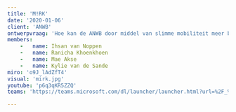 ```yaml
---
title: 'M!RK'
date: '2020-01-06'
client: 'ANWB'
ontwerpvraag: 'Hoe kan de ANWB door middel van slimme mobiliteit meer betekenen voor jongeren met een lichamelijke beperking tussen de 18 en 25 jaar, zodat zij zonder moeite en gedoe van A naar B kunnen reizen?'
members:
    -   name: Ihsan van Noppen
    -   name: Ranicha Khoenkhoen
    -   name: Mae Akse
    -   name: Kylie van de Sande
miro: 'o9J_lAdZfT4'
visual: 'mirk.jpg'
youtube: 'p6q3qKR5ZZQ'
teams: 'https://teams.microsoft.com/dl/launcher/launcher.html?url=%2F_%23%2Fl%2Fchannel%2F19%3Aebceb7de5fa04c7e96d223b64e4a3bef%40thread.tacv2%2F2B%2520M!RK%3FgroupId%3D9de1bad9-5153-4a55-b11b-d7cad7e67836%26tenantId%3Dca6fbace-7cba-4d53-8681-a06284f7ff46&type=channel&deeplinkId=afda3fb7-aec0-4f2e-846a-d8be17224d3e&directDl=true&msLaunch=true&enableMobilePage=true&suppressPrompt=true'

---
```




